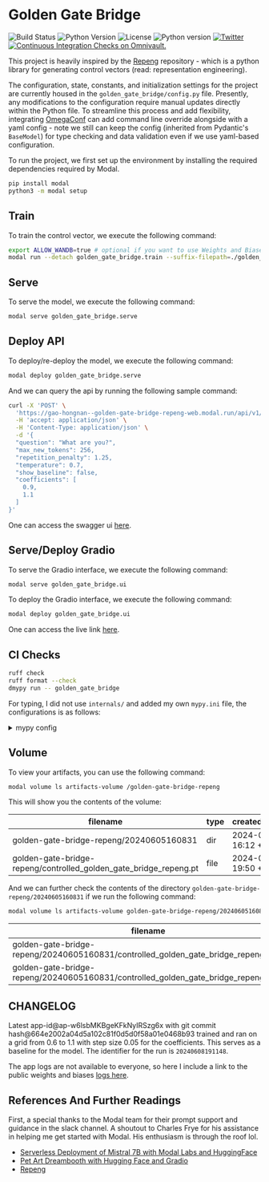 # Golden Gate Bridge

![Build Status](https://img.shields.io/badge/build-passing-brightgreen)
![Python Version](https://img.shields.io/badge/python-3.11-blue.svg)
![License](https://img.shields.io/badge/license-Apache2.0-blue.svg)
![Python version](https://img.shields.io/badge/Python-3.9-3776AB)
[![Twitter](https://img.shields.io/twitter/url/https/twitter.com/gaohongnan.svg?style=social&label=Follow%20%40gaohongnan)](https://twitter.com/gaohongnan)
[![Continuous Integration Checks on Omnivault.](https://github.com/gao-hongnan/omniverse/actions/workflows/ci_omnivault.yaml/badge.svg)](https://github.com/gao-hongnan/omniverse/actions/workflows/ci_omnivault.yaml)

This project is heavily inspired by the
[Repeng](https://github.com/vgel/repeng/tree/main) repository - which is a
python library for generating control vectors (read: representation
engineering).

The configuration, state, constants, and initialization settings for the project
are currently housed in the `golden_gate_bridge/config.py` file. Presently, any
modifications to the configuration require manual updates directly within the
Python file. To streamline this process and add flexibility, integrating
[OmegaConf](https://omegaconf.readthedocs.io/en/2.3_branch/) can add command
line override alongside with a yaml config - note we still can keep the config
(inherited from Pydantic's `BaseModel`) for type checking and data validation
even if we use yaml-based configuration.

To run the project, we first set up the environment by installing the required
dependencies required by Modal.

```bash
pip install modal
python3 -m modal setup
```

## Train

To train the control vector, we execute the following command:

```bash
export ALLOW_WANDB=true # optional if you want to use Weights and Biases
modal run --detach golden_gate_bridge.train --suffix-filepath=./golden_gate_bridge/data/all_truncated_outputs.json
```

## Serve

To serve the model, we execute the following command:

```bash
modal serve golden_gate_bridge.serve
```

## Deploy API

To deploy/re-deploy the model, we execute the following command:

```bash
modal deploy golden_gate_bridge.serve
```

And we can query the api by running the following sample command:

```bash
curl -X 'POST' \
  'https://gao-hongnan--golden-gate-bridge-repeng-web.modal.run/api/v1/generate' \
  -H 'accept: application/json' \
  -H 'Content-Type: application/json' \
  -d '{
  "question": "What are you?",
  "max_new_tokens": 256,
  "repetition_penalty": 1.25,
  "temperature": 0.7,
  "show_baseline": false,
  "coefficients": [
    0.9,
    1.1
  ]
}'
```

One can access the swagger ui
[here](https://gao-hongnan--golden-gate-bridge-repeng-web.modal.run/docs).

## Serve/Deploy Gradio

To serve the Gradio interface, we execute the following command:

```bash
modal serve golden_gate_bridge.ui
```

To deploy the Gradio interface, we execute the following command:

```bash
modal deploy golden_gate_bridge.ui
```

One can access the live link
[here](https://gao-hongnan--golden-gate-bridge-repeng-ui.modal.run/).

## CI Checks

```bash
ruff check
ruff format --check
dmypy run -- golden_gate_bridge
```

For typing, I did not use `internals/` and added my own `mypy.ini` file, the
configurations is as follows:

<details>
<summary>mypy config</summary>

````ini
# Reference:
# https://github.com/openai/openai-python/blob/main/mypy.ini
# https://github.com/pytorch/pytorch/blob/main/mypy.ini
[mypy]
pretty=True
show_error_codes=True
python_version=3.11

strict_equality=True
implicit_reexport=True
check_untyped_defs=True
no_implicit_optional=True

warn_return_any=True
warn_unreachable=True
warn_unused_configs=True

# Turn these options off as it could cause conflicts with the Pyright options.
warn_unused_ignores=False
warn_redundant_casts=False

disallow_any_generics=True
disallow_untyped_defs=True
disallow_untyped_calls=False
disallow_subclassing_any=True
disallow_incomplete_defs=True
disallow_untyped_decorators=True
cache_fine_grained=True

# By default, mypy reports an error if you assign a value to the result
# of a function call that doesn't return anything. We do this in our test
# cases:
# ```
# result = ...
# assert result is None
# ```
# Changing this codegen to make mypy happy would increase complexity
# and would not be worth it.
disable_error_code=func-returns-value

# https://github.com/python/mypy/issues/12162
[mypy.overrides]
module="black.files.*"
ignore_errors=true
ignore_missing_imports=true

# Third party dependencies that don't have types.
[mypy-matplotlib.*]
ignore_missing_imports=True

[mypy-mpl_toolkits.*]
ignore_missing_imports=True

[mypy-seaborn.*]
ignore_missing_imports=True

[mypy-sklearn.*]
ignore_missing_imports=True

[mypy-repeng.*]
ignore_missing_imports=True

[mypy-transformers.*]
ignore_missing_imports=True

[mypy-datasets.*]
ignore_missing_imports=True

[mypy-huggingface_hub.*]
ignore_missing_imports=True
````

</details>

## Volume

To view your artifacts, you can use the following command:

```bash
modal volume ls artifacts-volume /golden-gate-bridge-repeng
```

This will show you the contents of the volume:

| filename                                                          | type | created/modified     | size      |
| ----------------------------------------------------------------- | ---- | -------------------- | --------- |
| golden-gate-bridge-repeng/20240605160831                          | dir  | 2024-06-05 16:12 +08 | 80 B      |
| golden-gate-bridge-repeng/controlled_golden_gate_bridge_repeng.pt | file | 2024-06-04 19:50 +08 | 131.4 GiB |

And we can further check the contents of the directory
`golden-gate-bridge-repeng/20240605160831` if we run the following command:

```bash
modal volume ls artifacts-volume golden-gate-bridge-repeng/20240605160831
```

| filename                                                                           | type | created/modified     | size    |
| ---------------------------------------------------------------------------------- | ---- | -------------------- | ------- |
| golden-gate-bridge-repeng/20240605160831/controlled_golden_gate_bridge_repeng.pt   | file | 2024-06-05 16:12 +08 | 3.7 MiB |
| golden-gate-bridge-repeng/20240605160831/controlled_golden_gate_bridge_repeng.gguf | file | 2024-06-05 16:12 +08 | 2.5 MiB |

## CHANGELOG

Latest app-id@ap-w6lsbMKBgeKFkNyIRSzg6x with git commit
hash@664e2002a04d5a102c81f0d5d0f58a01e0468b93 trained and ran on a grid from
$0.6$ to $1.1$ with step size $0.05$ for the coefficients. This serves as a
baseline for the model. The identifier for the run is `20240608191148`.

The app logs are not available to everyone, so here I include a link to the
public weights and biases
[logs here](https://wandb.ai/hongnangao/golden-gate-bridge-repeng/runs/alqffe07/logs?nw=nwuserhongnangao).

## References And Further Readings

First, a special thanks to the Modal team for their prompt support and guidance
in the slack channel. A shoutout to Charles Frye for his assistance in helping
me get started with Modal. His enthusiasm is through the roof lol.

-   [Serverless Deployment of Mistral 7B with Modal Labs and HuggingFace](https://blog.premai.io/serverless-deployment-using-huggingface-and-modal/)
-   [Pet Art Dreambooth with Hugging Face and Gradio](https://modal.com/docs/examples/dreambooth_app)
-   [Repeng](https://github.com/vgel/repeng/blob/main/repeng/)
